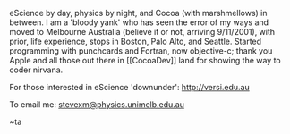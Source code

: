 

eScience by day, physics by night, and Cocoa (with marshmellows) in between. I am a 'bloody yank' who has seen the error of my ways and moved to Melbourne Australia (believe it or not, arriving 9/11/2001), with prior, life experience, stops in Boston, Palo Alto, and Seattle. Started programming with punchcards and Fortran, now objective-c; thank you Apple and all those out there in [[CocoaDev]] land for showing the way to coder nirvana.

For those interested in eScience 'downunder': http://versi.edu.au

To email me: stevexm@physics.unimelb.edu.au

~ta